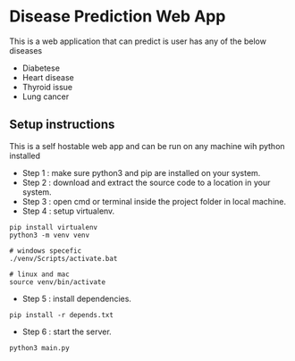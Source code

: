# Disease Prediction Web App

This is a web application that can predict is user has any of the below diseases

* Diabetese
* Heart disease
* Thyroid issue
* Lung cancer

## Setup instructions

This is a self hostable web app and can be run on any machine wih python installed

* Step 1 : make sure python3 and pip are installed on your system.
* Step 2 : download and extract the source code to a location in your system.
* Step 3 : open cmd or terminal inside the project folder in local machine.
* Step 4 : setup virtualenv.

```
pip install virtualenv
python3 -m venv venv

# windows specefic
./venv/Scripts/activate.bat

# linux and mac
source venv/bin/activate
```

* Step 5 : install dependencies.

`pip install -r depends.txt`

* Step 6 : start the server.

`python3 main.py`
